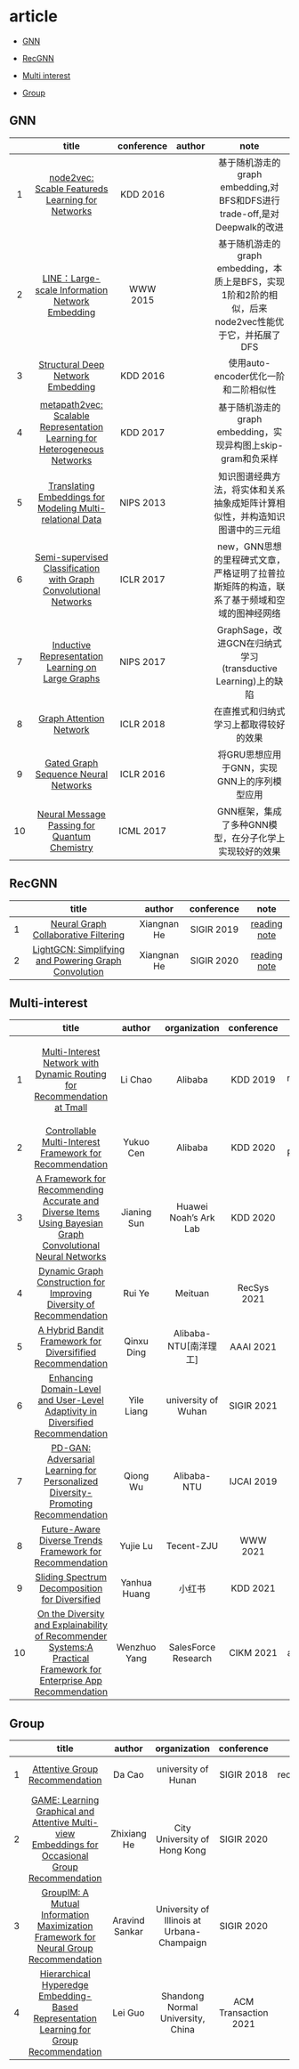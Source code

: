 # article

* [GNN](#GNN)

* [RecGNN](#recGNN)

* [Multi interest](#Multi-interest)

* [Group](#Group)

##  GNN


|      | title |conference | author | note |
| :----: |  :----------------------------------------------------------: | :--------: | :-------: | :-------: |
| 1    |       [node2vec: Scable Featureds Learning for Networks](https://github.com/leelige/recommend/blob/master/GNN/01Node2vec.pdf)       |  KDD 2016  |  | 基于随机游走的graph embedding,对BFS和DFS进行trade-off,是对Deepwalk的改进 |
| 2    |       [LINE：Large-scale Information Network Embedding](https://github.com/leelige/recommend/blob/master/GNN/02LINE.pdf)        |  WWW 2015  | | 基于随机游走的graph embedding，本质上是BFS，实现1阶和2阶的相似，后来node2vec性能优于它，并拓展了DFS|
| 3    |              [Structural Deep Network Embedding](https://github.com/leelige/recommend/blob/master/GNN/03SDNE.pdf)               |  KDD 2016  |           |    使用auto-encoder优化一阶和二阶相似性       |
| 4    | [metapath2vec: Scalable Representation Learning for Heterogeneous Networks](https://github.com/leelige/recommend/blob/master/GNN/04metapath2vec.pdf) |  KDD 2017  |  |  基于随机游走的graph embedding，实现异构图上skip-gram和负采样|
| 5    |  [Translating Embeddings for Modeling Multi-relational Data](https://github.com/leelige/recommend/blob/master/GNN/05TransE.pdf)   | NIPS 2013  |   | 知识图谱经典方法，将实体和关系抽象成矩阵计算相似性，并构造知识图谱中的三元组  |
| 6    | [Semi-supervised Classification with Graph Convolutional Networks](https://github.com/leelige/recommend/blob/master/GNN/08GCN.pdf) | ICLR 2017  |        |    new，GNN思想的里程碑式文章，严格证明了拉普拉斯矩阵的构造，联系了基于频域和空域的图神经网络    |
| 7    |      [Inductive Representation Learning on Large Graphs](https://github.com/leelige/recommend/blob/master/GNN/07GraphSage.pdf)       | NIPS 2017  |           |   GraphSage，改进GCN在归纳式学习(transductive Learning)上的缺陷        |
| 8    |                   [Graph Attention Network](https://github.com/leelige/recommend/blob/master/GNN/06GAT.pdf)                    | ICLR 2018  |           |       在直推式和归纳式学习上都取得较好的效果    |
| 9    |             [Gated Graph Sequence Neural Networks](https://github.com/leelige/recommend/blob/master/GNN/09GGNN.pdf)             | ICLR 2016  |           |         将GRU思想应用于GNN，实现GNN上的序列模型应用  |
| 10   |         [Neural Message Passing for Quantum Chemistry](https://github.com/leelige/recommend/blob/master/GNN/10MPNN.pdf)         | ICML 2017  |           |      GNN框架，集成了多种GNN模型，在分子化学上实现较好的效果     |



##  RecGNN

|      | title | author| conference | note |
| :----: |  :----------------------------------------------------------: | :--------: | :-------: | :-------: |
| 1    | [Neural Graph Collaborative Filtering](https://github.com/leelige/recommend/blob/master/recGNN/Neural%20Graph%20Collaborative%20Filtering.pdf) | Xiangnan He |  SIGIR 2019  | [reading note](https://github.com/leelige/recommend/blob/master/recGNN/note/Neural%20Graph%20Collaborative%20Filtering.md) |
| 2 | [LightGCN: Simplifying and Powering Graph Convolution](https://github.com/leelige/recommend/blob/master/recGNN/LightGCN.pdf) | Xiangnan He | SIGIR 2020 | [reading note](https://github.com/leelige/recommend/blob/master/recGNN/note/LightGCNSimplifying%20and%20Powering%20Graph%20Convolution%20Network%20for%20Recommendation.md) |


## Multi-interest

|      |                            title                             |    author    |     organization      | conference  |                             note                             |
| :--: | :----------------------------------------------------------: | :----------: | :-------------------: | :---------: | :----------------------------------------------------------: |
|  1   | [Multi-Interest Network with Dynamic Routing for Recommendation at Tmall](https://github.com/leelige/recommend/blob/master/multi/Multi-Interest%20Network%20with%20Dynamic%20Routing%20for%20Recommendation%20at%20Tmall.pdf) |   Li Chao    |        Alibaba        |  KDD 2019   | capsule network first used in diversity recommendation(作者对dynamic routine 做了改进)   **sequential rec** |
|  2   | [Controllable Multi-Interest Framework for Recommendation](https://github.com/leelige/recommend/blob/master/multi/Controllable%20Multi-Interest%20Framework%20for%20Recommendation.pdf) |  Yukuo Cen   |        Alibaba        |  KDD 2020   | [capsule network](https://github.com/leelige/recommend/blob/master/extend/Dynamic%20Routine%20between%20capsules.pdf)(Dynamic Routine)     **sequential rec** |
|  3   | [A Framework for Recommending Accurate and Diverse Items Using Bayesian Graph Convolutional Neural Networks](https://github.com/leelige/recommend/blob/master/multi/A%20Framework%20for%20Recommending%20Accurate%20and%20Diverse%20Items%20Using%20Bayesian%20Graph%20Convolutional%20Neural%20Networks.pdf) | Jianing Sun  | Huawei Noah’s Ark Lab |  KDD 2020   |                Bayesian method(node copying)                 |
|  4   | [Dynamic Graph Construction for Improving Diversity of Recommendation](https://github.com/leelige/recommend/blob/master/multi/Dynamic%20Graph%20Construction%20for%20Improving%20Diversity%20of%20Recommendation.pdf) |    Rui Ye    |        Meituan        | RecSys 2021 |                         graph extend                         |
|  5   | [A Hybrid Bandit Framework for Diversifified Recommendation](https://github.com/leelige/recommend/blob/master/multi/A%20Hybrid%20Bandit%20Framework%20for%20Diversified%20Recommendation.pdf) |  Qinxu Ding  | Alibaba-NTU[南洋理工] |  AAAI 2021  |                                                              |
|  6   | [Enhancing Domain-Level and User-Level Adaptivity in Diversified Recommendation](https://github.com/leelige/recommend/blob/master/multi/Enhancing%20Domain-Level%20and%20User-Level%20Adaptivity%20in%20Diversified%20Recommendation.pdf) |  Yile Liang  |  university of Wuhan  | SIGIR 2021  |                                                              |
|  7   | [PD-GAN: Adversarial Learning for Personalized Diversity-Promoting Recommendation](https://github.com/leelige/recommend/blob/master/multi/PD-GAN-Adversarial%20Learning%20for%20Personalized%20Diversity-Promoting%20Recommendation.pdf) |   Qiong Wu   |      Alibaba-NTU      | IJCAI 2019  |                                                              |
|  8   | [Future-Aware Diverse Trends Framework for Recommendation](https://github.com/leelige/recommend/blob/master/multi/Future-Aware%20Diverse%20Trends%20Framework%20for%20Recommendation.pdf) |   Yujie Lu   |      Tecent-ZJU       |  WWW 2021   |                                                              |
|  9   | [Sliding Spectrum Decomposition for Diversified](https://github.com/leelige/recommend/blob/master/multi/Sliding%20Spectrum%20Decomposition%20for%20Diversified%20Recommendation.pdf) | Yanhua Huang |        小红书         |  KDD 2021   |                                                              |
|  10  | [On the Diversity and Explainability of Recommender Systems:A Practical Framework for Enterprise App Recommendation](https://github.com/leelige/recommend/blob/master/multi/On%20the%20Diversity%20and%20Explainability%20of%20Recommender%20Systems_A%20Practical%20Framework%20for%20Enterprise%20App%20Recommendation.pdf) | Wenzhuo Yang |  SalesForce Research  |  CIKM 2021  |                     application(special)                     |

## Group

|      |                            title                             |     author     |                organization                |   conference    |             note              |
| :--: | :----------------------------------------------------------: | :------------: | :----------------------------------------: | :-------------: | :---------------------------: |
|  1   | [Attentive Group Recommendation](https://github.com/leelige/recommend/blob/master/group/attentive%20group%20recommendation.pdf) |     Da Cao     |            university of Hunan             |   SIGIR 2018    | group recommendation baseline |
|  2   | [GAME: Learning Graphical and Attentive Multi-view Embeddings for Occasional Group Recommendation](https://github.com/leelige/recommend/blob/master/group/GAME%20Learning%20Graphical%20and%20Attentive%20Multi-view.pdf) |  Zhixiang He   |        City University of Hong Kong        |   SIGIR 2020    |                               |
|  3   | [GroupIM: A Mutual Information Maximization Framework for Neural Group Recommendation](https://github.com/leelige/recommend/blob/master/group/A%20Mutual%20Information%20Maximizing%20Framework%20for%20Neural%20Group%20Recommendation.pdf) | Aravind Sankar | University of Illinois at Urbana-Champaign |   SIGIR 2020    |                               |
|  4   | [Hierarchical Hyperedge Embedding-Based Representation Learning for Group Recommendation](https://github.com/leelige/recommend/blob/master/group/Hierarchical%20Hyperedge%20Embedding-Based%20Representation.pdf) |    Lei Guo     |     Shandong Normal University, China      | ACM Transaction 2021 |                               |

